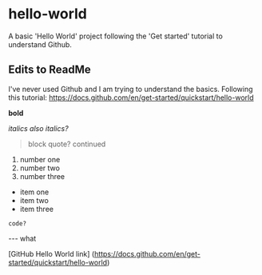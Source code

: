 # hello-world
A basic 'Hello World' project following the 'Get started' tutorial to understand Github.

## Edits to ReadMe
I've never used Github and I am trying to understand the basics.
Following this tutorial: https://docs.github.com/en/get-started/quickstart/hello-world

**bold**

*italics*
_also italics?_

>block quote?
>continued

1. number one
2. number two
3. number three

- item one
- item two
- item three

`code?`

--- what

[GitHub Hello World link] (https://docs.github.com/en/get-started/quickstart/hello-world)


